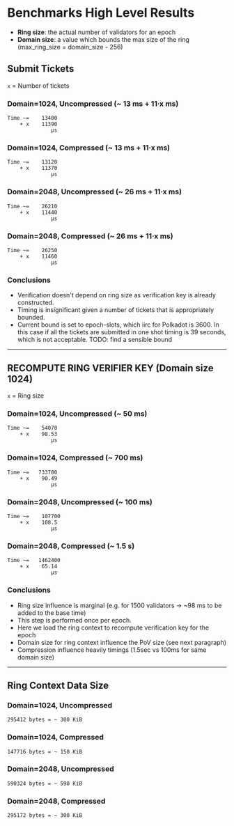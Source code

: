 # Benchmarks High Level Results

- **Ring size**: the actual number of validators for an epoch
- **Domain size**: a value which bounds the max size of the ring (max_ring_size = domain_size - 256)

## Submit Tickets

`x` = Number of tickets

### Domain=1024, Uncompressed (~ 13 ms + 11·x ms)

    Time ~=    13400
        + x    11390
                  µs

### Domain=1024, Compressed (~ 13 ms + 11·x ms)

    Time ~=    13120
        + x    11370
                  µs

### Domain=2048, Uncompressed (~ 26 ms + 11·x ms)

    Time ~=    26210
        + x    11440
                  µs

### Domain=2048, Compressed (~ 26 ms + 11·x ms)

    Time ~=    26250
        + x    11460
                  µs

### Conclusions

- Verification doesn't depend on ring size as verification key is already constructed.
- Timing is insignificant given a number of tickets that is appropriately bounded.
- Current bound is set to epoch-slots, which iirc for Polkadot is 3600.
  In this case if all the tickets are submitted in one shot timing is 39 seconds, which is not acceptable.
  TODO: find a sensible bound

---

## RECOMPUTE RING VERIFIER KEY (Domain size 1024)

`x` = Ring size

### Domain=1024, Uncompressed (~ 50 ms)

    Time ~=    54070
        + x    98.53
                  µs

### Domain=1024, Compressed (~ 700 ms)

    Time ~=   733700
        + x    90.49
                  µs

### Domain=2048, Uncompressed (~ 100 ms)

    Time ~=    107700
        + x    108.5
                  µs

### Domain=2048, Compressed (~ 1.5 s)

    Time ~=   1462400
        + x    65.14
                  µs

### Conclusions

- Ring size influence is marginal (e.g. for 1500 validators → ~98 ms to be added to the base time)
- This step is performed once per epoch.
- Here we load the ring context to recompute verification key for the epoch
- Domain size for ring context influence the PoV size (see next paragraph)
- Compression influence heavily timings (1.5sec vs 100ms for same domain size)

---

## Ring Context Data Size

### Domain=1024, Uncompressed

    295412 bytes = ~ 300 KiB

### Domain=1024, Compressed

    147716 bytes = ~ 150 KiB
    
### Domain=2048, Uncompressed

    590324 bytes = ~ 590 KiB

### Domain=2048, Compressed

    295172 bytes = ~ 300 KiB
